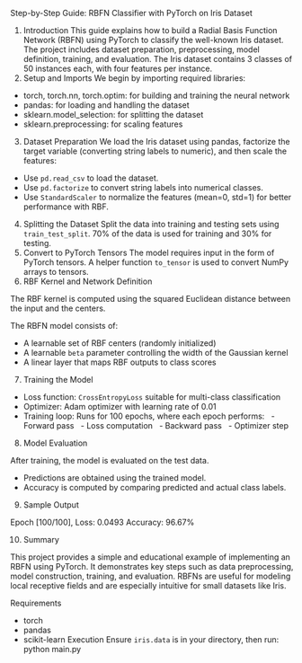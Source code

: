 Step-by-Step Guide: RBFN Classifier with PyTorch on Iris Dataset
1. Introduction
This guide explains how to build a Radial Basis Function Network (RBFN) using PyTorch to classify the well-known Iris dataset. The project includes dataset preparation, preprocessing, model definition, training, and evaluation. The Iris dataset contains 3 classes of 50 instances each, with four features per instance.
2. Setup and Imports
We begin by importing required libraries:

- torch, torch.nn, torch.optim: for building and training the neural network
- pandas: for loading and handling the dataset
- sklearn.model_selection: for splitting the dataset
- sklearn.preprocessing: for scaling features

3. Dataset Preparation
We load the Iris dataset using pandas, factorize the target variable (converting string labels to numeric), and then scale the features:

- Use `pd.read_csv` to load the dataset.
- Use `pd.factorize` to convert string labels into numerical classes.
- Use `StandardScaler` to normalize the features (mean=0, std=1) for better performance with RBF.

4. Splitting the Dataset
Split the data into training and testing sets using `train_test_split`. 70% of the data is used for training and 30% for testing.
5. Convert to PyTorch Tensors
The model requires input in the form of PyTorch tensors. A helper function `to_tensor` is used to convert NumPy arrays to tensors.
6. RBF Kernel and Network Definition

The RBF kernel is computed using the squared Euclidean distance between the input and the centers.

The RBFN model consists of:
- A learnable set of RBF centers (randomly initialized)
- A learnable `beta` parameter controlling the width of the Gaussian kernel
- A linear layer that maps RBF outputs to class scores

7. Training the Model

- Loss function: `CrossEntropyLoss` suitable for multi-class classification
- Optimizer: Adam optimizer with learning rate of 0.01
- Training loop: Runs for 100 epochs, where each epoch performs:
  - Forward pass
  - Loss computation
  - Backward pass
  - Optimizer step

8. Model Evaluation

After training, the model is evaluated on the test data.
- Predictions are obtained using the trained model.
- Accuracy is computed by comparing predicted and actual class labels.

9. Sample Output

Epoch [100/100], Loss: 0.0493
Accuracy: 96.67%

10. Summary

This project provides a simple and educational example of implementing an RBFN using PyTorch. It demonstrates key steps such as data preprocessing, model construction, training, and evaluation. RBFNs are useful for modeling local receptive fields and are especially intuitive for small datasets like Iris.

Requirements
- torch
- pandas
- scikit-learn
Execution
Ensure `iris.data` is in your directory, then run:
python main.py

